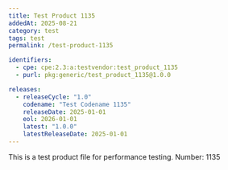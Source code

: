 ```yaml
---
title: Test Product 1135
addedAt: 2025-08-21
category: test
tags: test
permalink: /test-product-1135

identifiers:
  - cpe: cpe:2.3:a:testvendor:test_product_1135
  - purl: pkg:generic/test_product_1135@1.0.0

releases:
  - releaseCycle: "1.0"
    codename: "Test Codename 1135"
    releaseDate: 2025-01-01
    eol: 2026-01-01
    latest: "1.0.0"
    latestReleaseDate: 2025-01-01
---
```


This is a test product file for performance testing. Number: 1135
